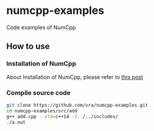 # numcpp-examples
Code examples of NumCpp

## How to use
### Installation of NumCpp
About Installation of NumCpp, please refer to [this post](http://vra.github.io/2020/12/26/numcpp-intro/)
### Compile source code
```bash
git clone https://github.com/vra/numcpp-examples.git
cd numcpp-examples/src/add
g++ add.cpp --std=c++14 -I../../includes/
./a.out
```
